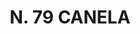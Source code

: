 ---
title: "N. 79 CANELA"
plant-name: "N. 79"
plant-number: "079"
plant-xml: "/assets/xml/plant079.xml"
plant-img1: "/assets/img/plant079_verso.jpg"
plant-img2: "/assets/img/plant079.jpg"
plant-title: "N. 79 CANELA"
plant-taxon-link: ""
plant-taxon-content: ""
layout: single-xml
---
